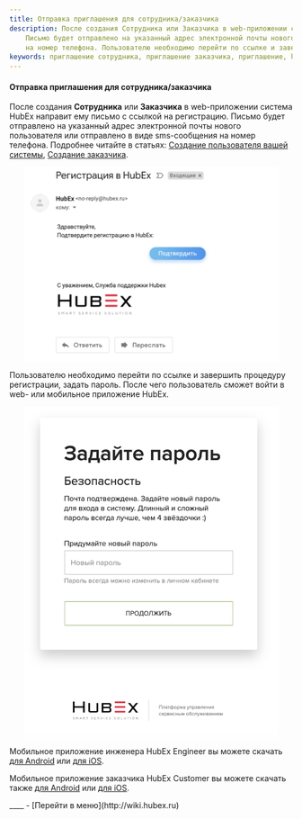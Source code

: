 ```yaml
---
title: Отправка приглашения для сотрудника/заказчика
description: После создания Сотрудника или Заказчика в web-приложении система HubEx направит ему письмо с ссылкой на регистрацию.
    Письмо будет отправлено на указанный адрес электронной почты нового пользователя или отправлено в виде sms-сообщения
    на номер телефона. Пользователю необходимо перейти по ссылке и завершить процедуру регистрации, задать пароль. После чего пользователь сможет войти в web- или мобильное приложение HubEx.
keywords: приглашение сотрудника, приглашение заказчика, приглашение, hubex, хабекс, хубекс, хабикс
---
```

#### Отправка приглашения для сотрудника/заказчика
<html>
<meta charset="utf-8">
</html>
<body>
<p>После создания <Strong>Сотрудника</Strong> или <Strong>Заказчика</Strong> в web-приложении система HubEx направит ему письмо с ссылкой на регистрацию.
    Письмо будет отправлено на указанный адрес электронной почты нового пользователя или отправлено в виде sms-сообщения
    на номер телефона. Подробнее читайте в статьях: <a href="https://wiki.hubex.ru/docs/FAQ/RU/user/CreatingUser.html">Создание
        пользователя вашей системы</a>, <a href="https://wiki.hubex.ru/docs/FAQ/RU/user/CreatingCustomer.html">Создание
        заказчика</a>.</p>

<div>
    <img style="margin: 0 auto; display: block; max-width: 90%;"
         src="/attachments/images/FAQ/USER/HowToSendInvitation/invite1.png"/>
</div>
<p>Пользователю необходимо перейти по ссылке и завершить процедуру регистрации, задать пароль. После чего пользователь сможет войти в web- или мобильное приложение HubEx.</p>
<div>
    <img style="margin: 0 auto; display: block; max-width: 90%;"
         src="/attachments/images/FAQ/USER/HowToSendInvitation/invite2.png"/>
</div>
<p>Мобильное приложение инженера HubEx Engineer вы можете скачать <a
        href="https://play.google.com/store/apps/details?id=ru.hubex.engineer">для Android</a> или <a
        href="https://apps.apple.com/ru/app/hubex-%D0%B4%D0%BB%D1%8F-%D1%81%D0%B5%D1%80%D0%B2%D0%B8%D1%81%D0%BD%D0%BE%D0%B9-%D1%81%D0%BB%D1%83%D0%B6%D0%B1%D1%8B/id1386688688">для
    iOS</a>.</p>
<p>Мобильное приложение заказчика HubEx Customer вы можете скачать также <a
        href="https://play.google.com/store/apps/details?id=ru.hubex.customer">для Android</a> или <a
        href="https://apps.apple.com/ru/app/hubex-%D0%B4%D0%BB%D1%8F-%D0%B7%D0%B0%D0%BA%D0%B0%D0%B7%D1%87%D0%B8%D0%BA%D0%B0/id1386631658">для
    iOS</a>. </p>

</body>
____
- [Перейти в меню](http://wiki.hubex.ru)
